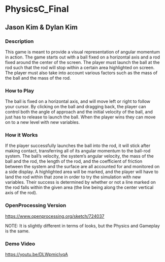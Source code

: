 # PhysicsC_Final
## Jason Kim & Dylan Kim

### Description
This game is meant to provide a visual representation of angular momentum in action. The game starts out with a ball fixed on a horizontal axis and a rod fixed around the center of the screen. The player must launch the ball at the rod such that the rod will stop within a certain area highlighted on screen. The player must also take into account various factors such as the mass of the ball and the mass of the rod.

### How to Play
The ball is fixed on a horizontal axis, and will move left or right to follow your cursor. By clicking on the ball and dragging back, the player can control both the angle of approach and the initial velocity of the ball, and just has to release to launch the ball. When the player wins they can move on to a new level with new variables.

### How it Works
If the player successfully launches the ball into the rod, it will stick after making contact, transferring all of its angular momentum to the ball-rod system. The ball’s velocity, the system’s angular velocity, the mass of the ball and the rod, the length of the rod, and the coefficient of friction between the system and the surface are all accounted for and monitored on a side display. A highlighted area will be marked, and the player will have to land the rod within that zone in order to try the simulation with new variables. Their success is determined by whether or not a line marked on the rod falls within the given area (the line being along the center vertical axis of the rod).

### OpenProcessing Version
https://www.openprocessing.org/sketch/724037 

NOTE: It is slightly different in terms of looks, but the Physics and Gameplay is the same.

### Demo Video
https://youtu.be/DLWpmicIyqA

